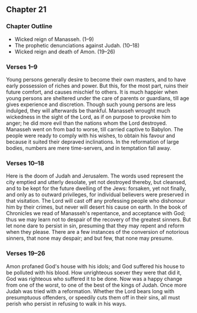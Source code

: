 ## Chapter 21

### Chapter Outline

- Wicked reign of Manasseh. (1–9)
- The prophetic denunciations against Judah. (10–18)
- Wicked reign and death of Amon. (19–26)

### Verses 1–9

Young persons generally desire to become their own masters, and to have early possession of riches and power. But this, for the most part, ruins their future comfort, and causes mischief to others. It is much happier when young persons are sheltered under the care of parents or guardians, till age gives experience and discretion. Though such young persons are less indulged, they will afterwards be thankful. Manasseh wrought much wickedness in the sight of the Lord, as if on purpose to provoke him to anger; he did more evil than the nations whom the Lord destroyed. Manasseh went on from bad to worse, till carried captive to Babylon. The people were ready to comply with his wishes, to obtain his favour and because it suited their depraved inclinations. In the reformation of large bodies, numbers are mere time-servers, and in temptation fall away.

### Verses 10–18

Here is the doom of Judah and Jerusalem. The words used represent the city emptied and utterly desolate, yet not destroyed thereby, but cleansed, and to be kept for the future dwelling of the Jews: forsaken, yet not finally, and only as to outward privileges, for individual believers were preserved in that visitation. The Lord will cast off any professing people who dishonour him by their crimes, but never will desert his cause on earth. In the book of Chronicles we read of Manasseh's repentance, and acceptance with God; thus we may learn not to despair of the recovery of the greatest sinners. But let none dare to persist in sin, presuming that they may repent and reform when they please. There are a few instances of the conversion of notorious sinners, that none may despair; and but few, that none may presume.

### Verses 19–26

Amon profaned God's house with his idols; and God suffered his house to be polluted with his blood. How unrighteous soever they were that did it, God was righteous who suffered it to be done. Now was a happy change from one of the worst, to one of the best of the kings of Judah. Once more Judah was tried with a reformation. Whether the Lord bears long with presumptuous offenders, or speedily cuts them off in their sins, all must perish who persist in refusing to walk in his ways.

